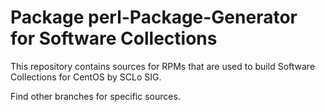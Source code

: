 # Package perl-Package-Generator for Software Collections

This repository contains sources for RPMs that are used
to build Software Collections for CentOS by SCLo SIG.

Find other branches for specific sources.
